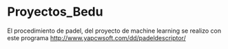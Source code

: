 # Proyectos_Bedu
El procedimiento de padel, del proyecto de machine learning se realizo con este programa http://www.yapcwsoft.com/dd/padeldescriptor/ 
